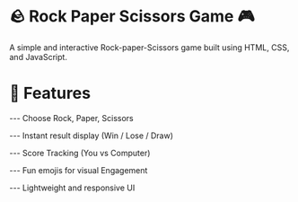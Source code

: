 # 🪨 Rock Paper Scissors Game 🎮

A simple and interactive Rock-paper-Scissors game built using HTML, CSS, and JavaScript.


# 📌 Features

--- Choose Rock, Paper, Scissors

--- Instant result display (Win / Lose / Draw)

--- Score Tracking (You vs Computer)

--- Fun emojis for visual Engagement

--- Lightweight and responsive UI
